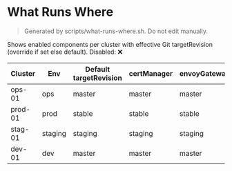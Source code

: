 # What Runs Where

> Generated by scripts/what-runs-where.sh. Do not edit manually.

Shows enabled components per cluster with effective Git targetRevision (override if set else default). Disabled: ❌

| Cluster | Env | Default targetRevision | certManager | envoyGateway | externalDNS | ingressController | jaeger | kyverno | logging | monitoring | redis | sealedSecrets |
|---------|-----|----------------------|------------|------------|------------|------------|------------|------------|------------|------------|------------|------------|
| ops-01 | ops | master | master | master | master | ❌ | master | master | master | master | master | master |
| prod-01 | prod | stable | stable | stable | stable | ❌ | stable | stable | stable | stable | stable | stable |
| stag-01 | staging | staging | staging | staging | staging | ❌ | staging | staging | staging | staging | staging | staging |
| dev-01 | dev | master | master | master | master | ❌ | master | master | master | master | master | master |

